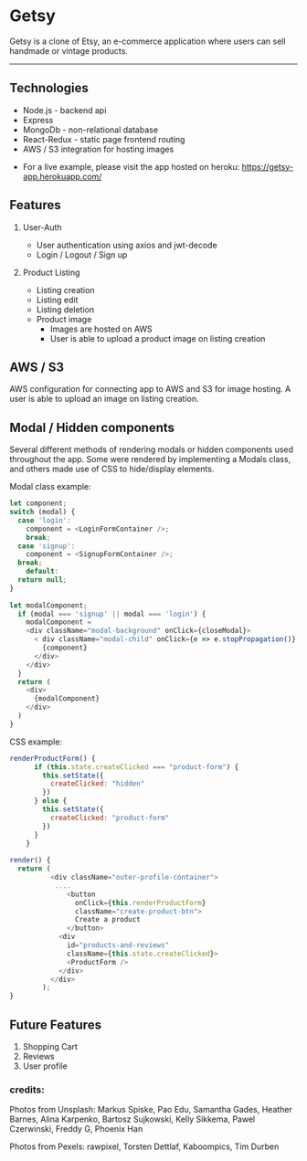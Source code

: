 # Getsy

Getsy is a clone of Etsy, an e-commerce application where users can sell handmade or vintage products. 

---

## Technologies

-   Node.js - backend api
-   Express
-   MongoDb - non-relational database
-   React-Redux - static page frontend routing
-   AWS / S3 integration for hosting images

* For a live example, please visit the app hosted on heroku: 
https://getsy-app.herokuapp.com/


## Features

1. User-Auth
    * User authentication using axios and jwt-decode
    * Login / Logout / Sign up
  
2. Product Listing
    * Listing creation 
    * Listing edit 
    * Listing deletion
    * Product image
        * Images are hosted on AWS
        * User is able to upload a product image on listing creation

## AWS / S3 
AWS configuration for connecting app to AWS and S3 for image hosting.
A user is able to upload an image on listing creation.

## Modal / Hidden components
Several different methods of rendering modals or hidden components used throughout the app.
Some were rendered by implementing a Modals class, and others made use of CSS to hide/display elements.

Modal class example:
```javascript 
let component;
switch (modal) {
  case 'login':
    component = <LoginFormContainer />;
    break;
  case 'signup':
    component = <SignupFormContainer />;
  break;
    default:
  return null;
}
  
let modalComponent; 
  if (modal === 'signup' || modal === 'login') {
    modalComponent = 
    <div className="modal-background" onClick={closeModal}>
      < div className="modal-child" onClick={e => e.stopPropagation()} >
        {component}
      </div>
    </div>
  } 
  return (
    <div>
      {modalComponent}
    </div>
  )
}
```

CSS example:
```javascript 
renderProductForm() {
      if (this.state.createClicked === "product-form") {
        this.setState({
          createClicked: "hidden"
        })
      } else {
        this.setState({
          createClicked: "product-form"
        })
      }
    }
    
render() {
  return (
          <div className="outer-profile-container">
           ....
              <button
                onClick={this.renderProductForm}
                className="create-product-btn">
                Create a product
              </button>
            <div
              id="products-and-reviews"
              className={this.state.createClicked}>
              <ProductForm />
            </div>
          </div>
        );
}
```

## Future Features

1. Shopping Cart
2. Reviews
3. User profile

### credits:
Photos from Unsplash: 
Markus Spiske, Pao Edu, Samantha Gades, Heather Barnes, Alina Karpenko, Bartosz Sujkowski, Kelly Sikkema, Pawel Czerwinski, Freddy G, Phoenix Han

Photos from Pexels:
rawpixel, Torsten Dettlaf, Kaboompics, Tim Durben
